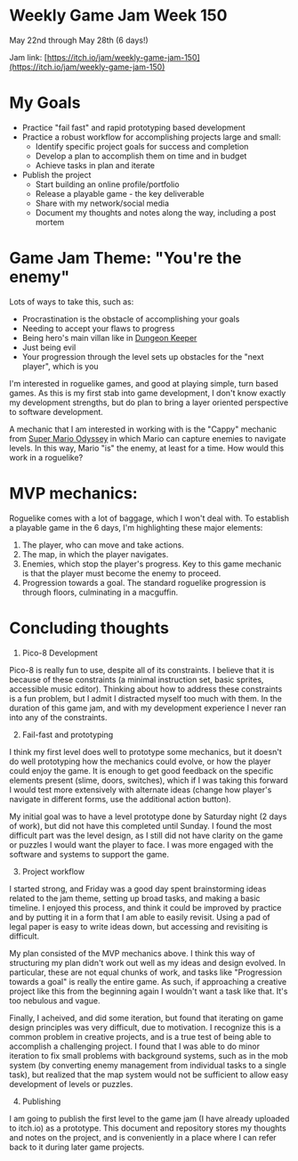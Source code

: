 # Weekly Game Jam Week 150

May 22nd through May 28th (6 days!)

Jam link: [https://itch.io/jam/weekly-game-jam-150](https://itch.io/jam/weekly-game-jam-150)

# My Goals

- Practice "fail fast" and rapid prototyping based development
- Practice a robust workflow for accomplishing projects large and small:
   - Identify specific project goals for success and completion
   - Develop a plan to accomplish them on time and in budget
   - Achieve tasks in plan and iterate
- Publish the project
   - Start building an online profile/portfolio
   - Release a playable game - the key deliverable
   - Share with my network/social media
   - Document my thoughts and notes along the way, including a post mortem

# Game Jam Theme: "You're the enemy"

Lots of ways to take this, such as:

- Procrastination is the obstacle of accomplishing your goals
- Needing to accept your flaws to progress
- Being hero's main villan like in [Dungeon Keeper](https://en.wikipedia.org/wiki/Dungeon_Keeper)
- Just being evil
- Your progression through the level sets up obstacles for the "next player", which is you

I'm interested in roguelike games, and good at playing simple, turn based games.
As this is my first stab into game development, I don't know exactly my
development strengths, but do plan to bring a layer oriented perspective to
software development.

A mechanic that I am interested in working with is the "Cappy" mechanic
from [Super Mario Odyssey](https://en.wikipedia.org/wiki/Super_Mario_Odyssey)
in which Mario can capture enemies to navigate levels. In this way,
Mario "is" the enemy, at least for a time. How would this work in a roguelike?

# MVP mechanics:

Roguelike comes with a lot of baggage, which I won't deal with. To establish
a playable game in the 6 days, I'm highlighting these major elements:

1. The player, who can move and take actions.
2. The map, in which the player navigates. 
3. Enemies, which stop the player's progress. Key to this game mechanic is that
the player must become the enemy to proceed.
4. Progression towards a goal. The standard roguelike progression is through
floors, culminating in a macguffin.

# Concluding thoughts

1. Pico-8 Development

Pico-8 is really fun to use, despite all of its constraints. I believe that it
is because of these constraints (a minimal instruction set, basic sprites, accessible music editor).
Thinking about how to address these constraints is a fun problem, but I admit I distracted myself
too much with them. In the duration of this game jam, and with my development experience
I never ran into any of the constraints.

2. Fail-fast and prototyping

I think my first level does well to prototype some mechanics, but it doesn't do well
prototyping how the mechanics could evolve, or how the player could enjoy the game.
It is enough to get good feedback on the specific elements present (slime, doors,
switches), which if I was taking this forward I would test more extensively with
alternate ideas (change how player's navigate in different forms, use the additional
action button).

My initial goal was to have a level prototype done by Saturday night (2 days of work),
but did not have this completed until Sunday. I found the most difficult part was
the level design, as I still did not have clarity on the game or puzzles I would
want the player to face. I was more engaged with the software and systems to
support the game.

3. Project workflow

I started strong, and Friday was a good day spent brainstorming ideas related to the
jam theme, setting up broad tasks, and making a basic timeline. I enjoyed this process,
and think it could be improved by practice and by putting it in a form that I am
able to easily revisit. Using a pad of legal paper is easy to write ideas down,
but accessing and revisiting is difficult.

My plan consisted of the MVP mechanics above. I think this way of structuring
my plan didn't work out well as my ideas and design evolved. In particular, these
are not equal chunks of work, and tasks like "Progression towards a goal" is really
the entire game. As such, if approaching a creative project like this from the beginning
again I wouldn't want a task like that. It's too nebulous and vague.

Finally, I acheived, and did some iteration, but found that iterating on game
design principles was very difficult, due to motivation. I recognize this is a
common problem in creative projects, and is a true test of being able to
accomplish a challenging project. I found that I was able to do minor iteration
to fix small problems with background systems, such as in the mob system
(by converting enemy management from individual tasks to a single task), but
realized that the map system would not be sufficient to allow easy development
of levels or puzzles.

4. Publishing

I am going to publish the first level to the game jam (I have already
uploaded to itch.io) as a prototype. This document and repository stores
my thoughts and notes on the project, and is conveniently in a place where I
can refer back to it during later game projects.
